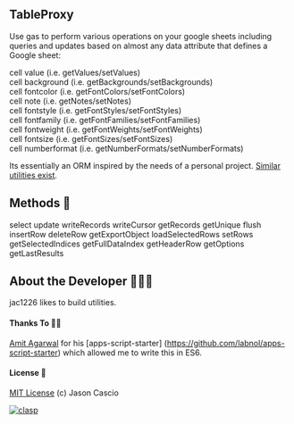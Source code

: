 ## TableProxy

Use gas to perform various operations on your google sheets including queries and updates based on almost any data attribute that defines a Google sheet:

cell value (i.e. getValues/setValues)  
cell background (i.e. getBackgrounds/setBackgrounds)  
cell fontcolor (i.e. getFontColors/setFontColors)  
cell note (i.e. getNotes/setNotes)  
cell fontstyle (i.e. getFontStyles/setFontStyles)  
cell fontfamily (i.e. getFontFamilies/setFontFamilies)  
cell fontweight (i.e. getFontWeights/setFontWeights)  
cell fontsize (i.e. getFontSizes/setFontSizes)  
cell numberformat (i.e. getNumberFormats/setNumberFormats)  

Its essentially an ORM inspired by the needs of a personal project. [Similar utilities exist](https://github.com/itmammoth/Tamotsu).

## Methods 🚀

select
update
writeRecords
writeCursor
getRecords
getUnique
flush
insertRow
deleteRow
getExportObject
loadSelectedRows
setRows
getSelectedIndices
getFullDataIndex
getHeaderRow
getOptions
getLastResults


## About the Developer 👨🏼‍💻

jac1226 likes to build utilities.

#### Thanks To 🙏🏼

[Amit Agarwal](https://digitalinspiration.com/google-developer) for his [apps-script-starter] (https://github.com/labnol/apps-script-starter) which allowed me to write this in ES6.

#### License 📄

[MIT License](https://github.com/labnol/apps-script-starter/blob/master/LICENSE) (c) Jason Cascio

[![clasp](https://img.shields.io/badge/built%20with-clasp-4285f4.svg)](https://github.com/google/clasp)
